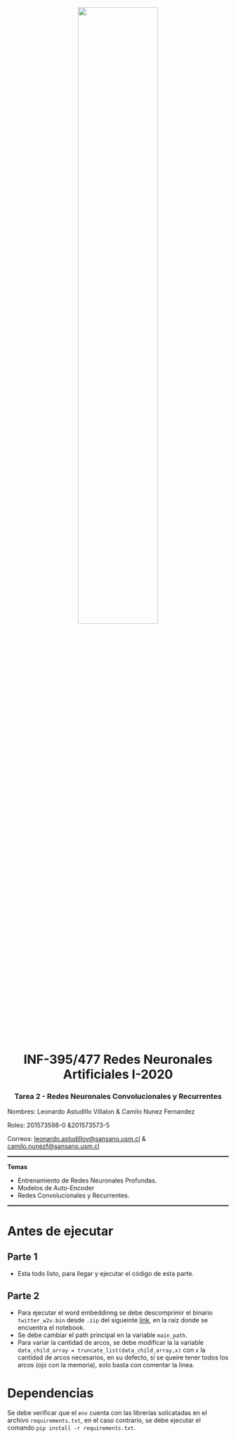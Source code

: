 <center>
    <img src="http://sct.inf.utfsm.cl/wp-content/uploads/2020/04/logo_di.png" style="width:60%">
    <h1> INF-395/477 Redes Neuronales Artificiales I-2020 </h1>
    <h3>  Tarea 2 - Redes Neuronales Convolucionales y Recurrentes  </h3>
</center>

Nombres: Leonardo Astudillo Villalon  & Camilo Nunez Fernandez

Roles: 201573598-0 &201573573-5

Correos:
leonardo.astudillov@sansano.usm.cl & camilo.nunezf@sansano.usm.cl
<hr style="height:2px;border:none"/>


**Temas**  

* Entrenamiento de Redes Neuronales Profundas. 
* Modelos de Auto-Encoder
* Redes Convolucionales y Recurrentes. 

<hr style="height:2px;border:none"/>

# Antes de ejecutar
##  Parte 1
* Esta todo listo, para llegar y ejecutar el código de esta parte.

## Parte 2
* Para ejecutar el word embeddinng se debe descomprimir el binario `twitter_w2v.bin` desde `.zip` del sigueinte [link](https://drive.google.com/file/d/10XFm40ELVhPILxiP9DvjOnQlyhcLlyo9/view?usp=sharing), en la raíz donde se encuentra el notebook.
* Se debe cambiar el path principal en la variable `main_path`.
* Para variar la cantidad de arcos, se debe modificar la la variable `data_child_array = truncate_list(data_child_array,x)` con `x` la cantidad de arcos necesarios, en su defecto, si se queire tener todos los arcos (ojo con la memoria), solo basta con comentar la linea.

# Dependencias
Se debe verificar que el `env` cuenta con las librerías solicatadas en el archivo `requirements.txt`, en el caso contrario, se debe ejecutar el comando `pip install -r requirements.txt`.
